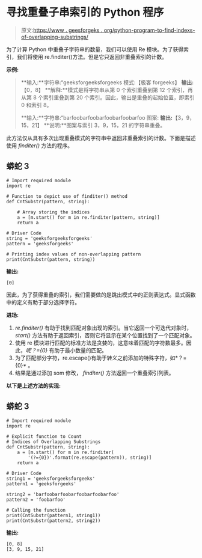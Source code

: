 # 寻找重叠子串索引的 Python 程序

> 原文:[https://www . geesforgeks . org/python-program-to-find-indexs-of-overlapping-substrings/](https://www.geeksforgeeks.org/python-program-to-find-indices-of-overlapping-substrings/)

为了计算 Python 中重叠子字符串的数量，我们可以使用 Re 模块。为了获得索引，我们将使用 re.finditer()方法。但是它只返回非重叠索引的计数。

**示例:**

> **输入:**字符串:“geeksforgeeksforgeeks 模式:【极客 forgeeks】
> **输出:**【0，8】
> **解释:**模式是将字符串从第 0 个索引重叠到第 12 个索引，再从第 8 个索引重叠到第 20 个索引。因此，输出是重叠的起始位置，即索引 0 和索引 8。
> 
> **输入:**字符串:“barfoobarfoobarfoobarfoobarfoo 图案:
> **输出:**【3，9，15，21】
> **说明:**图案与索引 3，9，15，21 的字符串重叠。

此方法仅从具有多次出现重叠模式的字符串中返回非重叠索引的计数。下面是描述使用 *finditer()* 方法的程序。

## 蟒蛇 3

```
# Import required module
import re

# Function to depict use of finditer() method
def CntSubstr(pattern, string):

    # Array storing the indices
    a = [m.start() for m in re.finditer(pattern, string)]
    return a

# Driver Code
string = 'geeksforgeeksforgeeks'
pattern = 'geeksforgeeks'

# Printing index values of non-overlapping pattern
print(CntSubstr(pattern, string))
```

**输出:**

```
[0]

```

因此，为了获得重叠的索引，我们需要做的是跳出模式中的正则表达式。显式函数中的定义有助于部分选择字符。

**进场:**

1.  *re.finditer()* 有助于找到匹配对象出现的索引。当它返回一个可迭代对象时， *start()* 方法有助于返回索引，否则它将显示在某个位置找到了一个匹配对象。
2.  使用 re 模块进行匹配的标准方法是贪婪的，这意味着匹配的字符数最多。因此，*呢？={0}* 有助于最小数量的匹配。
3.  为了匹配部分字符，re.escape()有助于转义之前添加的特殊字符，如*？={0}* 。
4.  结果是通过添加 som 修改， *finditer()* 方法返回一个重叠索引列表。

**以下是上述方法的实现:**

## 蟒蛇 3

```
# Import required module
import re

# Explicit function to Count
# Indices of Overlapping Substrings
def CntSubstr(pattern, string):
    a = [m.start() for m in re.finditer(
        '(?={0})'.format(re.escape(pattern)), string)]
    return a

# Driver Code
string1 = 'geeksforgeeksforgeeks'
pattern1 = 'geeksforgeeks'

string2 = 'barfoobarfoobarfoobarfoobarfoo'
pattern2 = 'foobarfoo'

# Calling the function
print(CntSubstr(pattern1, string1))
print(CntSubstr(pattern2, string2))
```

**输出:**

```
[0, 8]
[3, 9, 15, 21]

```